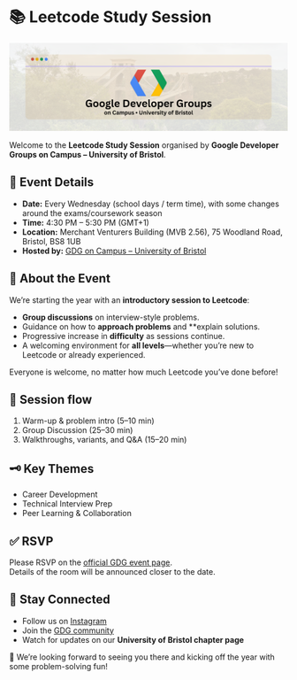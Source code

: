 # 📚 Leetcode Study Session

[![Banner](/assets/GDG_Bristol_banner.png)](https://gdg.community.dev/gdg-on-campus-university-of-bristol-bristol-united-kingdom/)


Welcome to the **Leetcode Study Session** organised by **Google Developer Groups on Campus – University of Bristol**.  
## 📅 Event Details
- **Date:** Every Wednesday (school days / term time), with some changes around the exams/coursework season
- **Time:** 4:30 PM – 5:30 PM (GMT+1)  
- **Location:** Merchant Venturers Building (MVB 2.56), 75 Woodland Road, Bristol, BS8 1UB  
- **Hosted by:** [GDG on Campus – University of Bristol](https://gdg.community.dev/gdg-on-campus-university-of-bristol-bristol-united-kingdom/)  

## 🎯 About the Event
We’re starting the year with an **introductory session to Leetcode**:  
- **Group discussions** on interview-style problems.  
- Guidance on how to **approach problems** and **explain solutions.  
- Progressive increase in **difficulty** as sessions continue.  
- A welcoming environment for **all levels**—whether you’re new to Leetcode or already experienced.

Everyone is welcome, no matter how much Leetcode you’ve done before!

## 🧭 Session flow
1. Warm-up & problem intro (5–10 min)  
2. Group Discussion (25–30 min)  
3. Walkthroughs, variants, and Q&A (15–20 min)  

## 🗝️ Key Themes
- Career Development  
- Technical Interview Prep  
- Peer Learning & Collaboration  

## ✅ RSVP
Please RSVP on the [official GDG event page](https://gdg.community.dev/gdg-on-campus-university-of-bristol-bristol-united-kingdom/).  
Details of the room will be announced closer to the date.  

## 📌 Stay Connected
- Follow us on [Instagram](https://www.instagram.com/gdscbristol/)  
- Join the [GDG community](https://gdg.community.dev/)  
- Watch for updates on our **University of Bristol chapter page**  

👋 We’re looking forward to seeing you there and kicking off the year with some problem-solving fun!

